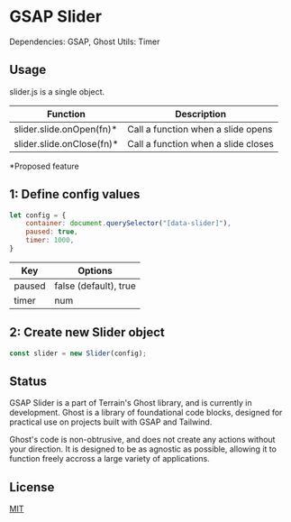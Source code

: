 # GSAP Slider

Dependencies: GSAP, Ghost Utils: Timer

## Usage

slider.js is a single object. 

Function | Description
------------ | -------------
slider.slide.onOpen(fn)* | Call a function when a slide opens
slider.slide.onClose(fn)* | Call a function when a slide closes

*Proposed feature


## 1: Define config values

```javascript
let config = {
    container: document.querySelector("[data-slider]"),
    paused: true,
    timer: 1000,
}
```

Key | Options
------------ | -------------
paused | false (default), true
timer | num

## 2: Create new Slider object

```javascript
const slider = new Slider(config);
```

## Status
GSAP Slider is a part of Terrain's Ghost library, and is currently in development. Ghost is a library of foundational code blocks, designed for practical use on projects built with GSAP and Tailwind. 

Ghost's code is non-obtrusive, and does not create any actions without your direction. It is designed to be as agnostic as possible, allowing it to function freely accross a large variety of applications.

## License
[MIT](https://choosealicense.com/licenses/mit/)